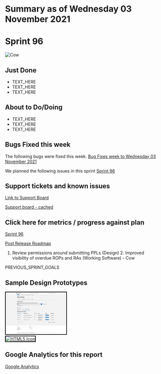 # Summary as of Wednesday 03 November 2021 

# Sprint 96

![Cow](cow2.jpg)

## Just Done
* TEXT_HERE
* TEXT_HERE
* TEXT_HERE

## About to Do/Doing
* TEXT_HERE
* TEXT_HERE
* TEXT_HERE

## Bugs Fixed this week
The following bugs were fixed this week.
[Bug Fixes week to Wednesday 03 November 2021](graphs/bugs03112021.png)

We planned the following issues in this sprint 
[Sprint 96](graphs/sprint03112021.png)

## Support tickets and known issues
[Link to Support Board](https://collaboration.homeoffice.gov.uk/jira/secure/RapidBoard.jspa?rapidView=1717&selectedIssue=ASSB-253)

[Support board - cached](graphs/supportBoard03112021.png)

## Click here for metrics / progress against plan
[Sprint 96](graphs/progress03112021.png)

[Post Release Roadmap](graphs/roadmap03112021.png)

1. Review permissions around submitting PPLs (Design) 2. Improved visibility of overdue ROPs and RAs (Working Software) - Cow

PREVIOUS_SPRINT_GOALS

## Sample Design Prototypes
<a href="graphs/proto1_03112021.png"><img src="graphs/proto1_03112021.png" alt="HTML5 Icon" width="200" style="border:2px solid black"></a>
<br>
<a href="graphs/proto2_03112021.png"><img src="graphs/proto2_03112021.png" alt="HTML5 Icon" width="200" style="border:2px solid black"></a>
<br>


## Google Analytics for this report
[Google Analytics](graphs/GA03112021.png)

